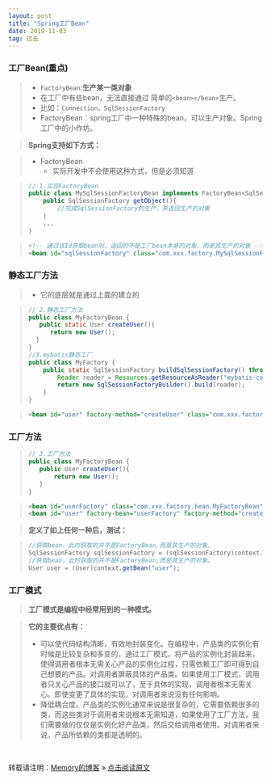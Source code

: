 ```yaml
---
layout: post
title: "Spring工厂Bean"
date: 2019-11-03
tag: 过去
---
```

### 工厂Bean(重点)

> * `FactoryBean`:**生产某一类对象**
> * 在工厂中有些bean，无法直接通过 简单的`<bean></bean>`生产。
> * 比如：`Connection，SqlSessionFactory`
> * FactoryBean：spring工厂中一种特殊的bean，可以生产对象。Spring工厂中的小作坊。

> **Spring支持如下方式：**

> * FactoryBean
>   - 实际开发中不会使用这种方式，但是必须知道

> ```java
> // 1.实现FactoryBean
> public class MySqlSessionFactoryBean implements FactoryBean<SqlSessionFactory>{
>     public SqlSessionFactory getObject(){
>         //完成SqlSessionFactory的生产，并返回生产的对象
>     }
>     ...
> }
>```

> ```xml
> <!-- 通过该Id获取bean时，返回的不是工厂bean本身的对象，而是其生产的对象 -->
> <bean id="sqlSessionFactory" class="com.xxx.factory.MySqlSessionFactoroyBean"></bean>
> ```

### 静态工厂方法

> * 它的底层就是通过上面的建立的

>```java
> // 2.静态工厂方法
> public class MyFactoryBean {
>    public static User createUser(){
>       return new User();
>   }
> }
> //3.mybatis静态工厂
> public class MyFactory {
>     public static SqlSessionFactory buildSqlSessionFactory() throws Exception{
>         Reader reader = Resources.getResourceAsReader("mybatis-config.xml");
>         return new SqlSessionFactoryBuilder().build(reader);
>     }
> }
> ```

>```xml
> <bean id="user" factory-method="createUser" class="com.xxx.factory.MyFactoryBean" scope="xx"></bean>
>```

### 工厂方法

> ```java
> // 3.工厂方法
>public class MyFactoryBean {
>    public User createUser(){
>        return new User();
>    }
>}
> ```

>```xml
> <bean id="userFactory" class="com.xxx.factory.bean.MyFactoryBean"></bean>
> <bean id="user" factory-bean="userFactory" factory-method="createUser" scope="xx"></bean>
>```

> **定义了如上任何一种后，测试：**

>```java
> //获取bean，此时获取的并不是FactoryBean,而是其生产的对象。
> SqlSessionFactory sqlSessionFactory = (sqlSessionFactory)context.getBean("sqlSessionFactory");
> //获取bean，此时获取的并不是FactoryBean,而是其生产的对象。
> User user = (User)context.getBean("user");
>```

### 工厂模式

> **工厂模式是编程中经常用到的一种模式。**

> **它的主要优点有：**
> * 可以使代码结构清晰，有效地封装变化。在编程中，产品类的实例化有时候是比较复杂和多变的，通过工厂模式，将产品的实例化封装起来，使得调用者根本无需关心产品的实例化过程，只需依赖工厂即可得到自己想要的产品。对调用者屏蔽具体的产品类。如果使用工厂模式，调用者只关心产品的接口就可以了，至于具体的实现，调用者根本无需关心。即使变更了具体的实现，对调用者来说没有任何影响。
> * 降低耦合度。产品类的实例化通常来说是很复杂的，它需要依赖很多的类，而这些类对于调用者来说根本无需知道，如果使用了工厂方法，我们需要做的仅仅是实例化好产品类，然后交给调用者使用。对调用者来说，产品所依赖的类都是透明的。

<br>
    
转载请注明：[Memory的博客](https://www.shendonghai.com) » [点击阅读原文](http://www.shendonghai.com/2019/11/Spring%E5%B7%A5%E5%8E%82Bean/) 